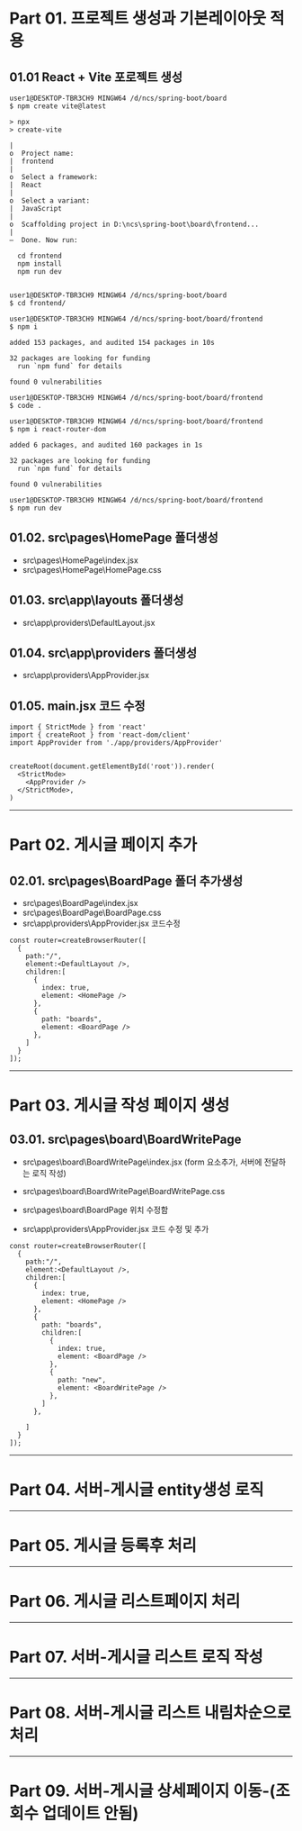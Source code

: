 
# Part 01. 프로젝트 생성과 기본레이아웃 적용
## 01.01 React + Vite 포로젝트 생성

```
user1@DESKTOP-TBR3CH9 MINGW64 /d/ncs/spring-boot/board
$ npm create vite@latest

> npx
> create-vite

|
o  Project name:
|  frontend
|
o  Select a framework:
|  React
|
o  Select a variant:
|  JavaScript
|
o  Scaffolding project in D:\ncs\spring-boot\board\frontend...
|
—  Done. Now run:

  cd frontend
  npm install
  npm run dev


user1@DESKTOP-TBR3CH9 MINGW64 /d/ncs/spring-boot/board
$ cd frontend/

user1@DESKTOP-TBR3CH9 MINGW64 /d/ncs/spring-boot/board/frontend
$ npm i

added 153 packages, and audited 154 packages in 10s

32 packages are looking for funding
  run `npm fund` for details

found 0 vulnerabilities

user1@DESKTOP-TBR3CH9 MINGW64 /d/ncs/spring-boot/board/frontend
$ code .

user1@DESKTOP-TBR3CH9 MINGW64 /d/ncs/spring-boot/board/frontend
$ npm i react-router-dom

added 6 packages, and audited 160 packages in 1s

32 packages are looking for funding
  run `npm fund` for details

found 0 vulnerabilities

user1@DESKTOP-TBR3CH9 MINGW64 /d/ncs/spring-boot/board/frontend
$ npm run dev

```
## 01.02. src\pages\HomePage 폴더생성
- src\pages\HomePage\index.jsx
- src\pages\HomePage\HomePage.css

## 01.03. src\app\layouts 폴더생성
- src\app\providers\DefaultLayout.jsx

## 01.04. src\app\providers 폴더생성
- src\app\providers\AppProvider.jsx

## 01.05. main.jsx 코드 수정
```
import { StrictMode } from 'react'
import { createRoot } from 'react-dom/client'
import AppProvider from './app/providers/AppProvider'


createRoot(document.getElementById('root')).render(
  <StrictMode>
    <AppProvider />
  </StrictMode>,
)
```
---
# Part 02. 게시글 페이지 추가
## 02.01. src\pages\BoardPage 폴더 추가생성
- src\pages\BoardPage\index.jsx
- src\pages\BoardPage\BoardPage.css
- src\app\providers\AppProvider.jsx 코드수정
```
const router=createBrowserRouter([
  {
    path:"/",
    element:<DefaultLayout />,
    children:[
      {
        index: true,
        element: <HomePage />
      },
      {
        path: "boards",
        element: <BoardPage />
      },
    ]
  }
]);
```
---
# Part 03. 게시글 작성 페이지 생성
## 03.01. src\pages\board\BoardWritePage
- src\pages\board\BoardWritePage\index.jsx (form 요소추가, 서버에 전달하는 로직 작성)
- src\pages\board\BoardWritePage\BoardWritePage.css

- src\pages\board\BoardPage 위치 수정함
- src\app\providers\AppProvider.jsx 코드 수정 및 추가

```
const router=createBrowserRouter([
  {
    path:"/",
    element:<DefaultLayout />,
    children:[
      {
        index: true,
        element: <HomePage />
      },
      {
        path: "boards",
        children:[
          {
            index: true,
            element: <BoardPage />
          },
          {
            path: "new",
            element: <BoardWritePage />
          },
        ]
      },
     
    ]
  }
]);
```
---
# Part 04. 서버-게시글 entity생성 로직
---
# Part 05. 게시글 등록후 처리
---
# Part 06. 게시글 리스트페이지 처리
---
# Part 07. 서버-게시글 리스트 로직 작성
---
# Part 08. 서버-게시글 리스트 내림차순으로 처리
---
# Part 09. 서버-게시글 상세페이지 이동-(조회수 업데이트 안됨)